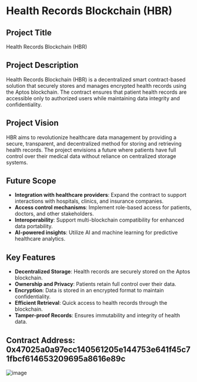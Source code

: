 # Health Records Blockchain (HBR)

## Project Title
Health Records Blockchain (HBR)

## Project Description
Health Records Blockchain (HBR) is a decentralized smart contract-based solution that securely stores and manages encrypted health records using the Aptos blockchain. The contract ensures that patient health records are accessible only to authorized users while maintaining data integrity and confidentiality.

## Project Vision
HBR aims to revolutionize healthcare data management by providing a secure, transparent, and decentralized method for storing and retrieving health records. The project envisions a future where patients have full control over their medical data without reliance on centralized storage systems.

## Future Scope
- **Integration with healthcare providers**: Expand the contract to support interactions with hospitals, clinics, and insurance companies.
- **Access control mechanisms**: Implement role-based access for patients, doctors, and other stakeholders.
- **Interoperability**: Support multi-blockchain compatibility for enhanced data portability.
- **AI-powered insights**: Utilize AI and machine learning for predictive healthcare analytics.

## Key Features
- **Decentralized Storage**: Health records are securely stored on the Aptos blockchain.
- **Ownership and Privacy**: Patients retain full control over their data.
- **Encryption**: Data is stored in an encrypted format to maintain confidentiality.
- **Efficient Retrieval**: Quick access to health records through the blockchain.
- **Tamper-proof Records**: Ensures immutability and integrity of health data.

## Contract Address: 0x47025a0a97ecc140561205e144753e641f45c71fbcf614653209695a8616e89c

![image](https://github.com/user-attachments/assets/86998840-442e-40bb-80fd-16b36bb0c318)
